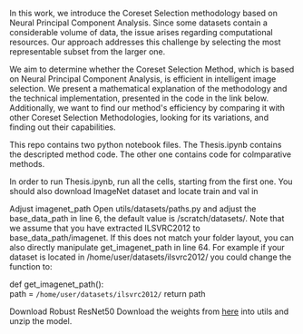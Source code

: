 In this work, we introduce the Coreset Selection methodology based on Neural Principal Component Analysis. Since some datasets contain a considerable volume of data, the issue arises regarding computational resources. Our approach addresses this challenge by selecting the most representable subset from the larger one.

We aim to determine whether the Coreset Selection Method, which is based on Neural Principal Component Analysis, is efficient in intelligent image selection. We present a mathematical explanation of the methodology and the technical implementation, presented in the code in the link below. Additionally, we want to find our method's efficiency by comparing it with other Coreset Selection Methodologies, looking for its variations, and finding out their capabilities.


This repo contains two python notebook files. The Thesis.ipynb contains the descripted method code. The other one contains code for colmparative methods.

In order to run Thesis.ipynb, run all the cells, starting from the first one. You should also download ImageNet dataset and locate train and val in 

Adjust imagenet_path
Open utils/datasets/paths.py and adjust the base_data_path in line 6, the default value is /scratch/datasets/. Note that we assume that you have extracted ILSVRC2012 to base_data_path/imagenet. If this does not match your folder layout, you can also directly manipulate get_imagenet_path in line 64. For example if your dataset is located in /home/user/datasets/ilsvrc2012/ you could change the function to:

def get_imagenet_path():  
    path = `/home/user/datasets/ilsvrc2012/` 
    return path

Download Robust ResNet50
Download the weights from [here](https://drive.google.com/file/d/169fhxn5X2_1-5vWTepkKJZRMdr8z4b9p/view) into utils and unzip the model.

